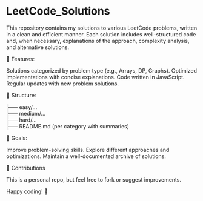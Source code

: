 # LeetCode_Solutions
This repository contains my solutions to various LeetCode problems, written in a clean and efficient manner. Each solution includes well-structured code and, when necessary, explanations of the approach, complexity analysis, and alternative solutions.

📌 Features:

  Solutions categorized by problem type (e.g., Arrays, DP, Graphs).
  Optimized implementations with concise explanations.
  Code written in JavaScript.
  Regular updates with new problem solutions.

📂 Structure:

  ├── easy/...  
  ├── medium/...  
  ├── hard/...  
  ├── README.md  (per category with summaries)  

🚀 Goals:

  Improve problem-solving skills.
  Explore different approaches and optimizations.
  Maintain a well-documented archive of solutions.
  
🤝 Contributions

  This is a personal repo, but feel free to fork or suggest improvements.

Happy coding! 🚀  
